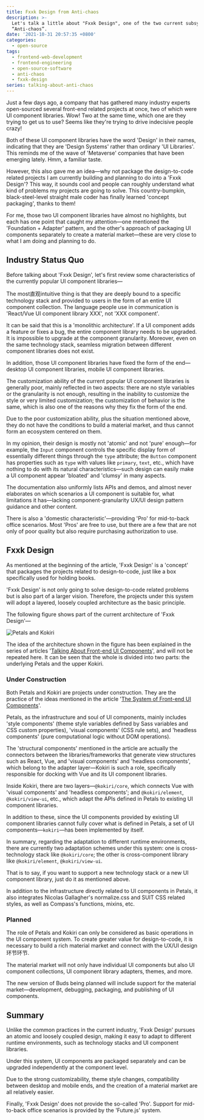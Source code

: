 ```yaml
---
title: Fxxk Design from Anti-chaos
description: >-
  Let's talk a little about "Fxxk Design", one of the two current subsystems of
  “Anti-chaos”.
date: '2021-10-31 20:57:35 +0800'
categories:
  - open-source
tags:
  - frontend-web-development
  - frontend-engineering
  - open-source-software
  - anti-chaos
  - fxxk-design
series: talking-about-anti-chaos
---
```


Just a few days ago, a company that has gathered many industry experts open-sourced several front-end related projects at once, two of which were UI component libraries. Wow! Two at the same time, which one are they trying to get us to use? Seems like they're trying to drive indecisive people crazy!

Both of these UI component libraries have the word 'Design' in their names, indicating that they are 'Design Systems' rather than ordinary 'UI Libraries'. This reminds me of the wave of 'Metaverse' companies that have been emerging lately. Hmm, a familiar taste.

However, this also gave me an idea—why not package the design-to-code related projects I am currently building and planning to do into a 'Fxxk Design'? This way, it sounds cool and people can roughly understand what kind of problems my projects are going to solve. This country-bumpkin, black-steel-level straight male coder has finally learned 'concept packaging', thanks to them!

For me, those two UI component libraries have almost no highlights, but each has one point that caught my attention—one mentioned the 'Foundation + Adapter' pattern, and the other's approach of packaging UI components separately to create a material market—these are very close to what I am doing and planning to do.

## Industry Status Quo

Before talking about 'Fxxk Design', let's first review some characteristics of the currently popular UI component libraries—

The most直观intuitive thing is that they are deeply bound to a specific technology stack and provided to users in the form of an entire UI component collection. The language people use in communication is 'React/Vue UI component library XXX', not 'XXX component'.

It can be said that this is a 'monolithic architecture'. If a UI component adds a feature or fixes a bug, the entire component library needs to be upgraded. It is impossible to upgrade at the component granularity. Moreover, even on the same technology stack, seamless migration between different component libraries does not exist.

In addition, those UI component libraries have fixed the form of the end—desktop UI component libraries, mobile UI component libraries.

The customization ability of the current popular UI component libraries is generally poor, mainly reflected in two aspects: there are no style variables or the granularity is not enough, resulting in the inability to customize the style or very limited customization; the customization of behavior is the same, which is also one of the reasons why they fix the form of the end.

Due to the poor customization ability, plus the situation mentioned above, they do not have the conditions to build a material market, and thus cannot form an ecosystem centered on them.

In my opinion, their design is mostly not 'atomic' and not 'pure' enough—for example, the `Input` component controls the specific display form of essentially different things through the `type` attribute; the `Button` component has properties such as `type` with values like `primary`, `text`, etc., which have nothing to do with its natural characteristics—such design can easily make a UI component appear 'bloated' and 'clumsy' in many aspects.

The documentation also uniformly lists APIs and demos, and almost never elaborates on which scenarios a UI component is suitable for, what limitations it has—lacking component-granularity UX/UI design pattern guidance and other content.

There is also a 'domestic characteristic'—providing 'Pro' for mid-to-back office scenarios. Most 'Pros' are free to use, but there are a few that are not only of poor quality but also require purchasing authorization to use.

## Fxxk Design

As mentioned at the beginning of the article, 'Fxxk Design' is a 'concept' that packages the projects related to design-to-code, just like a box specifically used for holding books.

'Fxxk Design' is not only going to solve design-to-code related problems but is also part of a larger vision. Therefore, the projects under this system will adopt a layered, loosely coupled architecture as the basic principle.

The following figure shows part of the current architecture of 'Fxxk Design'—

![Petals and Kokiri](architecture-of-petals-and-kokiri.png)

The idea of the architecture shown in the figure has been explained in the series of articles '[Talking About Front-end UI Components](/series/talking-about-frontend-ui-components/)', and will not be repeated here. It can be seen that the whole is divided into two parts: the underlying Petals and the upper Kokiri.

### Under Construction

Both Petals and Kokiri are projects under construction. They are the practice of the ideas mentioned in the article '[The System of Front-end UI Components](/posts/the-system-of-frontend-ui-components/)'.

Petals, as the infrastructure and soul of UI components, mainly includes 'style components' (theme style variables defined by Sass variables and CSS custom properties), 'visual components' (CSS rule sets), and 'headless components' (pure computational logic without DOM operations).

The 'structural components' mentioned in the article are actually the connectors between the libraries/frameworks that generate view structures such as React, Vue, and 'visual components' and 'headless components', which belong to the adapter layer—Kokiri is such a role, specifically responsible for docking with Vue and its UI component libraries.

Inside Kokiri, there are two layers—`@kokiri/core`, which connects Vue with 'visual components' and 'headless components'; and `@kokiri/element`, `@kokiri/view-ui`, etc., which adapt the APIs defined in Petals to existing UI component libraries.

In addition to these, since the UI components provided by existing UI component libraries cannot fully cover what is defined in Petals, a set of UI components—`kokiri`—has been implemented by itself.

In summary, regarding the adaptation to different runtime environments, there are currently two adaptation schemes under this system: one is cross-technology stack like `@kokiri/core`; the other is cross-component library like `@kokiri/element`, `@kokiri/view-ui`.

That is to say, if you want to support a new technology stack or a new UI component library, just do it as mentioned above.

In addition to the infrastructure directly related to UI components in Petals, it also integrates Nicolas Gallagher's normalize.css and SUIT CSS related styles, as well as Compass's functions, mixins, etc.

### Planned

The role of Petals and Kokiri can only be considered as basic operations in the UI component system. To create greater value for design-to-code, it is necessary to build a rich material market and connect with the UX/UI design环节环节.

The material market will not only have individual UI components but also UI component collections, UI component library adapters, themes, and more.

The new version of Buds being planned will include support for the material market—development, debugging, packaging, and publishing of UI components.

## Summary

Unlike the common practices in the current industry, 'Fxxk Design' pursues an atomic and loosely coupled design, making it easy to adapt to different runtime environments, such as technology stacks and UI component libraries.

Under this system, UI components are packaged separately and can be upgraded independently at the component level.

Due to the strong customizability, theme style changes, compatibility between desktop and mobile ends, and the creation of a material market are all relatively easier.

Finally, 'Fxxk Design' does not provide the so-called 'Pro'. Support for mid-to-back office scenarios is provided by the 'Future.js' system.